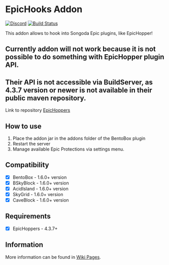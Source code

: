 # EpicHooks Addon
[![Discord](https://img.shields.io/discord/272499714048524288.svg?logo=discord)](https://discord.bentobox.world)
[![Build Status](https://ci.codemc.org/buildStatus/icon?job=BentoBoxWorld/EpicHooks)](https://ci.codemc.org/job/BentoBoxWorld/job/EpicHooks/)

This addon allows to hook into Songoda Epic plugins, like EpicHopper!

## Currently addon will not work because it is not possible to do something with EpicHopper plugin API.
## Their API is not accessible via BuildServer, as 4.3.7 version or newer is not available in their public maven repository.

Link to repository [EpicHoppers](https://repo.songoda.com/artifactory/public/com/songoda/EpicHoppers/)

## How to use

1. Place the addon jar in the addons folder of the BentoBox plugin
2. Restart the server
3. Manage available Epic Protections via settings menu.

## Compatibility

- [x] BentoBox - 1.6.0+ version
- [x] BSkyBlock - 1.6.0+ version
- [x] AcidIsland - 1.6.0+ version
- [x] SkyGrid - 1.6.0+ version
- [x] CaveBlock - 1.6.0+ version

## Requirements

- [x] EpicHoppers - 4.3.7+

## Information

More information can be found in [Wiki Pages](https://github.com/BentoBoxWorld/EpicHooks/wiki).
